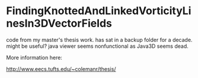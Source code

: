 FindingKnottedAndLinkedVorticityLinesIn3DVectorFields
=====================================================

code from my master's thesis work. has sat in a backup folder for a decade. might be useful? java viewer seems nonfunctional as Java3D seems dead.

More information here:

http://www.eecs.tufts.edu/~colemanr/thesis/
